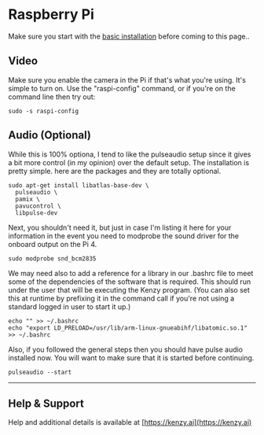 # Raspberry Pi

Make sure you start with the [basic installation](installation.basic.md) before coming to this page..


## Video

Make sure you enable the camera in the Pi if that's what you're using.  It's simple to turn on.  Use the "raspi-config" command, or if you're on the command line then try out:

```
sudo -s raspi-config
```

## Audio (Optional)

While this is 100% optiona, I tend to like the pulseaudio setup since it gives a bit more control (in my opinion) over the default setup.  The installation is pretty simple.  here are the packages and they are totally optional.

```
sudo apt-get install libatlas-base-dev \
  pulseaudio \
  pamix \
  pavucontrol \
  libpulse-dev
```

Next, you shouldn't need it, but just in case I'm listing it here for your information in the event you need to modprobe the sound driver for the onboard output on the Pi 4.

```
sudo modprobe snd_bcm2835 
```

We may need also to add a reference for a library in our .bashrc file to meet some of the dependencies of the software that is required.  This should run under the user that will be executing the Kenzy program.  (You can also set this at runtime by prefixing it in the command call if you're not using a standard logged in user to start it up.)

```
echo "" >> ~/.bashrc
echo "export LD_PRELOAD=/usr/lib/arm-linux-gnueabihf/libatomic.so.1" >> ~/.bashrc
```

Also, if you followed the general steps then you should have pulse audio installed now.  You will want to make sure that it is started before continuing.

```
pulseaudio --start
```

-----

## Help &amp; Support
Help and additional details is available at [https://kenzy.ai](https://kenzy.ai)